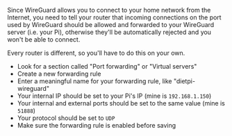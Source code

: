 Since WireGuard allows you to connect to your home network from the Internet, you need to tell your router that incoming connections on the port used by WireGuard should be allowed and forwarded to your WireGuard server (i.e. your Pi), otherwise they'll be automatically rejected and you won't be able to connect.

Every router is different, so you'll have to do this on your own.

- Look for a section called "Port forwarding" or "Virtual servers"
- Create a new forwarding rule
- Enter a meaningful name for your forwarding rule, like "dietpi-wireguard"
- Your internal IP should be set to your Pi's IP (mine is `192.168.1.150`)
- Your internal and external ports should be set to the same value (mine is `51888`)
- Your protocol should be set to `UDP`
- Make sure the forwarding rule is enabled before saving